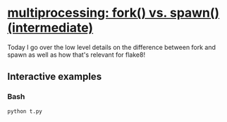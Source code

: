 # [multiprocessing: fork() vs. spawn() (intermediate)](https://youtu.be/hzBtsDPJ1dM)

Today I go over the low level details on the difference between fork and spawn as well as how that's relevant for flake8!

## Interactive examples

### Bash

```bash
python t.py
```

